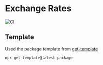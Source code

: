# Exchange Rates
![CI](https://github.com/itaibo/currenzy/actions/workflows/ci.yml/badge.svg)

## Template
Used the package template from [get-template](https://github.com/get-template)
```sh
npx get-template@latest package
````

